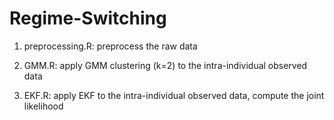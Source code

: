 # Regime-Switching

1. preprocessing.R: preprocess the raw data

2. GMM.R: apply GMM clustering (k=2) to the intra-individual observed data

3. EKF.R: apply EKF to the intra-individual observed data, compute the joint likelihood